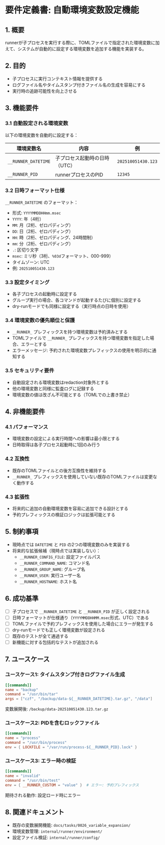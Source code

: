 # 要件定義書: 自動環境変数設定機能

## 1. 概要

runnerが子プロセスを実行する際に、TOMLファイルで指定された環境変数に加えて、システムが自動的に設定する環境変数を追加する機能を実装する。

## 2. 目的

- 子プロセスに実行コンテキスト情報を提供する
- ログファイル名やタイムスタンプ付きファイル名の生成を容易にする
- 実行時の追跡可能性を向上させる

## 3. 機能要件

### 3.1 自動設定される環境変数

以下の環境変数を自動的に設定する：

| 環境変数名 | 内容 | 例 |
|-----------|------|-----|
| `__RUNNER_DATETIME` | 子プロセス起動時の日時（UTC） | `202510051430.123` |
| `__RUNNER_PID` | runnerプロセスのPID | `12345` |

### 3.2 日時フォーマット仕様

`__RUNNER_DATETIME` のフォーマット：
- 形式: `YYYYMMDDHHmm.msec`
- `YYYY`: 年（4桁）
- `MM`: 月（2桁、ゼロパディング）
- `DD`: 日（2桁、ゼロパディング）
- `HH`: 時（2桁、ゼロパディング、24時間制）
- `mm`: 分（2桁、ゼロパディング）
- `.`: 区切り文字
- `msec`: ミリ秒（3桁、`%03d`フォーマット、000-999）
- タイムゾーン: UTC
- 例: `202510051430.123`

### 3.3 設定タイミング

- 各子プロセスの起動時に設定する
- グループ実行の場合、各コマンドが起動するたびに個別に設定する
- dry-runモードでも同様に設定する（実行時点の日時を使用）

### 3.4 環境変数の優先順位と保護

- `__RUNNER_` プレフィックスを持つ環境変数は予約済みとする
- TOMLファイルで `__RUNNER_` プレフィックスを持つ環境変数を指定した場合、エラーとする
- エラーメッセージ: 予約された環境変数プレフィックスの使用を明示的に通知する

### 3.5 セキュリティ要件

- 自動設定される環境変数はredaction対象外とする
- 他の環境変数と同様に監査ログに記録する
- 環境変数の値は改ざん不可能とする（TOMLでの上書き禁止）

## 4. 非機能要件

### 4.1 パフォーマンス

- 環境変数の設定による実行時間への影響は最小限とする
- 日時取得は各子プロセス起動時に1回のみ行う

### 4.2 互換性

- 既存のTOMLファイルとの後方互換性を維持する
- `__RUNNER_` プレフィックスを使用していない既存のTOMLファイルは変更なく動作する

### 4.3 拡張性

- 将来的に追加の自動環境変数を容易に追加できる設計とする
- 予約プレフィックスの検証ロジックは拡張可能とする

## 5. 制約事項

- 現時点では `DATETIME` と `PID` の2つの環境変数のみを実装する
- 将来的な拡張候補（現時点では実装しない）：
  - `__RUNNER_CONFIG_FILE`: 設定ファイルパス
  - `__RUNNER_COMMAND_NAME`: コマンド名
  - `__RUNNER_GROUP_NAME`: グループ名
  - `__RUNNER_USER`: 実行ユーザー名
  - `__RUNNER_HOSTNAME`: ホスト名

## 6. 成功基準

- [ ] 子プロセスで `__RUNNER_DATETIME` と `__RUNNER_PID` が正しく設定される
- [ ] 日時フォーマットが仕様通り（`YYYYMMDDHHMM.msec`形式、UTC）である
- [ ] TOMLファイルで予約プレフィックスを使用した場合にエラーが発生する
- [ ] dry-runモードでも正しく環境変数が設定される
- [ ] 既存のテストが全て通過する
- [ ] 新機能に対する包括的なテストが追加される

## 7. ユースケース

### ユースケース1: タイムスタンプ付きログファイル生成

```toml
[[commands]]
name = "backup"
command = "/usr/bin/tar"
args = ["czf", "/backup/data-${__RUNNER_DATETIME}.tar.gz", "/data"]
```

変数展開後: `/backup/data-202510051430.123.tar.gz`

### ユースケース2: PIDを含むロックファイル

```toml
[[commands]]
name = "process"
command = "/usr/bin/process"
env = { LOCKFILE = "/var/run/process-${__RUNNER_PID}.lock" }
```

### ユースケース3: エラー時の検証

```toml
[[commands]]
name = "invalid"
command = "/usr/bin/test"
env = { __RUNNER_CUSTOM = "value" }  # エラー: 予約プレフィックス
```

期待される動作: 設定ロード時にエラー

## 8. 関連ドキュメント

- 既存の変数展開機能: `docs/tasks/0026_variable_expansion/`
- 環境変数管理: `internal/runner/environment/`
- 設定ファイル検証: `internal/runner/config/`
